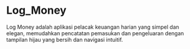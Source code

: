 # Log_Money
Log Money adalah aplikasi pelacak keuangan harian yang simpel dan elegan, memudahkan pencatatan pemasukan dan pengeluaran dengan tampilan hijau yang bersih dan navigasi intuitif.
